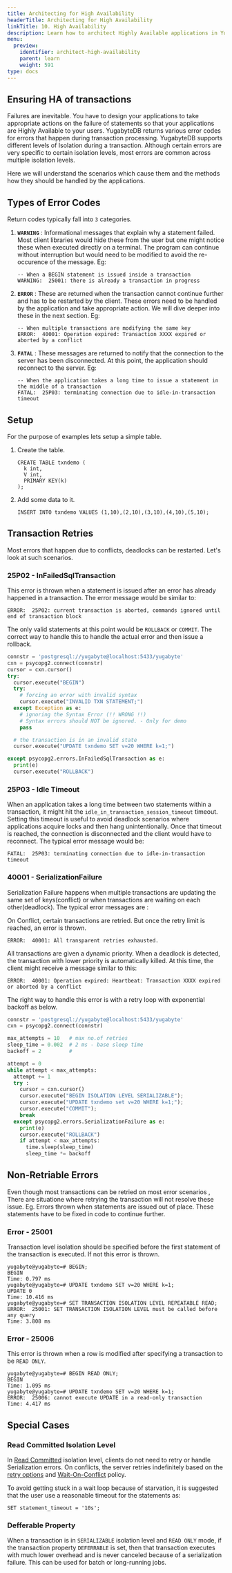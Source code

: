 ```yaml
---
title: Architecting for High Availability
headerTitle: Architecting for High Availability
linkTitle: 10. High Availability
description: Learn how to architect Highly Available applications in YugabyteDB YSQL.
menu:
  preview:
    identifier: architect-high-availability
    parent: learn
    weight: 591
type: docs
---
```


## Ensuring HA of transactions

Failures are inevitable. You have to design your applications to take appropriate actions on the failure of statements so that your applications are Highly Available to your users. YugabyteDB returns various error codes for errors that happen during transaction processing. YugabyteDB supports different levels of Isolation during a transaction. Although certain errors are very specific to certain isolation levels, most errors are common across multiple isolation levels.  

Here we will understand the scenarios which cause them and the methods how they should be handled by the applications.


## Types of Error Codes

Return codes typically fall into `3`  categories.

1. __`WARNING`__ : Informational messages that explain why a statement failed. Most client libraries would hide these from the user but one might notice these when executed directly on a terminal. The program can continue without interruption but would need to be modified to avoid the re-occurence of the message. Eg:

    ```output.plpgsql
    -- When a BEGIN statement is issued inside a transaction
    WARNING:  25001: there is already a transaction in progress
    ```


1. __`ERROR`__ : These are returned when the transaction cannot continue further and has to be restarted by the client. These errors need to be handled by the application and take appropriate action. We will dive deeper into these in the next section. Eg:

    ```output.plpgsql
    -- When multiple transactions are modifying the same key
    ERROR:  40001: Operation expired: Transaction XXXX expired or aborted by a conflict
    ```

1. __`FATAL`__ : These messages are returned to notify that the connection to the server has been disconnected. At this point, the application should reconnect to the server. Eg:

    ```output.plpgsql
    -- When the application takes a long time to issue a statement in the middle of a transaction
    FATAL:  25P03: terminating connection due to idle-in-transaction timeout
    ```

## Setup 
For the purpose of examples lets setup a simple table.
1. Create the table.
    ```plpgsql
    CREATE TABLE txndemo (
      k int,
      V int,
      PRIMARY KEY(k)
    );
    ```

1. Add some data to it.
    ```
    INSERT INTO txndemo VALUES (1,10),(2,10),(3,10),(4,10),(5,10);
    ```


## Transaction Retries
Most errors that happen due to conflicts, deadlocks can be restarted. Let's look at such scenarios.

### 25P02 - InFailedSqlTransaction
This error is thrown when a statement is issued after an error has already happened in a transaction. The error message would be similar to:

```output.plpgsql
ERROR:  25P02: current transaction is aborted, commands ignored until end of transaction block 
```

The only valid statements at this point would be `ROLLBACK` or `COMMIT`. The correct way to handle this to handle the actual error and then issue a rollback.

```python
connstr = 'postgresql://yugabyte@localhost:5433/yugabyte'
cxn = psycopg2.connect(connstr)
cursor = cxn.cursor()
try:
  cursor.execute("BEGIN")
  try:
    # forcing an error with invalid syntax
    cursor.execute("INVALID TXN STATEMENT;")
  except Exception as e:
    # ignoring the Syntax Error (!! WRONG !!)
    # Syntax errors should NOT be ignored. - Only for demo
    pass

  # the transaction is in an invalid state
  cursor.execute("UPDATE txndemo SET v=20 WHERE k=1;")

except psycopg2.errors.InFailedSqlTransaction as e:
  print(e)
  cursor.execute("ROLLBACK")
```

### 25P03 - Idle Timeout 
When an application takes a long time between two statements within a transaction, it might hit the `idle_in_transaction_session_timeout` timeout. Setting this timeout is useful to avoid deadlock scenarios where applications acquire locks and then hang unintentionally. Once that timeout is reached, the connection is disconnected and the client would have to reconnect. The typical error message would be:

```
FATAL:  25P03: terminating connection due to idle-in-transaction timeout
```

### 40001 - SerializationFailure

Serialization Failure happens when multiple transactions are updating the same set of keys(conflict) or when transactions are waiting on each other(deadlock). The typical error messages are :

On Conflict, certain transactions are retried. But once the retry limit is reached, an error is thrown.

```output.plpgsql
ERROR:  40001: All transparent retries exhausted.
```

All transactions are given a dynamic priority. When a deadlock is detected, the transaction with lower priority is automatically killed. At this time, the client might receive a message similar to this:

```output.plpgsql
ERROR:  40001: Operation expired: Heartbeat: Transaction XXXX expired or aborted by a conflict
```

The right way to handle this error is with a retry loop with exponential backoff as below.
```python
connstr = 'postgresql://yugabyte@localhost:5433/yugabyte'
cxn = psycopg2.connect(connstr)

max_attempts = 10   # max no.of retries
sleep_time = 0.002  # 2 ms - base sleep time
backoff = 2         # 

attempt = 0
while attempt < max_attempts:
  attempt += 1
  try :
    cursor = cxn.cursor()
    cursor.execute("BEGIN ISOLATION LEVEL SERIALIZABLE");
    cursor.execute("UPDATE txndemo set v=20 WHERE k=1;");
    cursor.execute("COMMIT");
    break
  except psycopg2.errors.SerializationFailure as e:
    print(e)
    cursor.execute("ROLLBACK")
    if attempt < max_attempts:
      time.sleep(sleep_time)
      sleep_time *= backoff

```


## Non-Retriable Errors
Even though most transactions can be retried on most error scenarios , There are situatione where retrying the transaction will not resolve these issue. Eg. Errors thrown when statements are issued out of place. These statements have to be fixed in code to continue further.

### Error - 25001
Transaction level isolation should be specified before the first statement of the transaction is executed. If not this error is thrown.

```
yugabyte@yugabyte=# BEGIN;
BEGIN
Time: 0.797 ms
yugabyte@yugabyte=# UPDATE txndemo SET v=20 WHERE k=1;
UPDATE 0
Time: 10.416 ms
yugabyte@yugabyte=# SET TRANSACTION ISOLATION LEVEL REPEATABLE READ;
ERROR:  25001: SET TRANSACTION ISOLATION LEVEL must be called before any query
Time: 3.808 ms
```

### Error - 25006
This error is thrown when a row is modified after specifying a transaction to be `READ ONLY`.

```
yugabyte@yugabyte=# BEGIN READ ONLY;
BEGIN
Time: 1.095 ms
yugabyte@yugabyte=# UPDATE txndemo SET v=20 WHERE k=1;
ERROR:  25006: cannot execute UPDATE in a read-only transaction
Time: 4.417 ms

```


## Special Cases

### Read Committed Isolation Level

In [Read Committed](../../architecture/transactions/read-committed/) isolation level, clients do not need to retry or handle Serialization errors. On conflicts, the server retries indefinitely based on the [retry options](../../architecture/transactions/read-committed/#performance-tuning) and [Wait-On-Conflict](../../architecture/transactions/concurrency-control/#wait-on-conflict) policy.

To avoid  getting stuck in a wait loop because of starvation, it is suggested that the user use a reasonable timeout for the statements as:

```
SET statement_timeout = '10s';
```

### Defferable Property
When a transaction is in `SERIALIZABLE` isolation level and `READ ONLY` mode, if the transaction property `DEFERRABLE` is set, then that transaction executes with much lower overhead and is never canceled because of a serialization failure. This can be used for batch or long-running jobs.